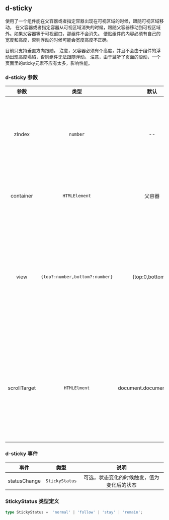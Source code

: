 ## d-sticky

使用了一个组件能在父容器或者指定容器出现在可视区域的时候，跟随可视区域移动，
在父容器或者指定容器从可视区域消失的时候，跟随父容器移动到可视区域外。如果父容器等于可视窗口，那组件不会消失。
便贴组件的内容必须有自己的宽度和高度，否则浮动的时候可能会宽度高度不正确。

目前只支持垂直方向跟随。
注意，父容器必须有个高度，并且不会由于组件的浮动出现高度塌陷，否则组件无法跟随浮动。
注意，由于监听了页面的滚动，一个页面里的sticky元素不应有太多，影响性能。

### d-sticky 参数

| 参数          | 类型          | 默认            |   说明                                                |
| :-----------: | :----------: | :-------------: | :--------------------------------------------------: |
| zIndex        | `number`       | --            | 可选，指定包裹层的z-index，用于浮动的时候控制z轴的叠放    |
| container     | `HTMLElement`  | 父容器         | 可选，触发的容器，可不同于父容器                       |
| view          | `{top?:number,bottom?:number}` | {top:0,bottom:0} | 可选，用于可视区域的调整，比如顶部有固定位置的头部等，数值对应被遮挡的顶部或底部的高度  |
| scrollTarget  | `HTMLElment`   | document.documentElement | 可选，设置要发生滚动的容器，一般为滚动条所在容器，为主页面的滚动条时候可以不设置   |

### d-sticky 事件

| 事件           | 类型          |   说明   |
| :------------: | :----------: | :--------------------: |
| statusChange   | `StickyStatus` | 可选，状态变化的时候触发，值为变化后的状态  |

### StickyStatus 类型定义

``` typescript
type StickyStatus =  'normal' | 'follow' | 'stay' | 'remain';
```
